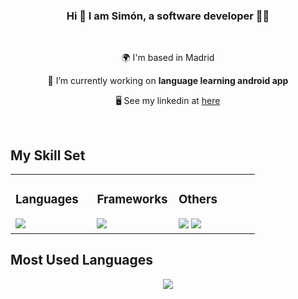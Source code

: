 ### <div align="center">Hi 👋 I am Simón, a software developer 👨‍💻</div>  

<br/>

<div align="center">

 🌍  I'm based in Madrid

 🔭 I’m currently working on **language learning android app**

 🖥️  See my linkedin at [here](https://www.linkedin.com/in/sim%C3%B3n-delgado-vallejo-52b3a32a6/)

 </div>


<br/>

## My Skill Set  
<table><tr><td valign="top" width="33%">


### Languages  
<div align="left">
    <img src="https://skillicons.dev/icons?i=kotlin,java,c,python,cpp" />
</div>

</td><td valign="top" width="33%">


### Frameworks  
<div align="left">
    <img src="https://skillicons.dev/icons?i=androidstudio,django,spring,dotnet" /><br>
</div>

</td><td valign="top" width="33%">



### Others  
<div align="left">
    <img src="https://skillicons.dev/icons?i=mysql,mongodb,sqlite,postgres,azure,aws" />
      <img src="https://skillicons.dev/icons?i=git,github,vscode,postman,figma,bitbucket" />
</div>

</td></tr></table>  


## Most Used Languages
<div align="center"><img src="https://github-readme-stats.vercel.app/api/top-langs/?username=siimondv&show_icons=true&layout=compact&theme=vue&hide_border=true&count_private=true&hide=html,css,javascript&exclude_repo=Project-NinjaUnity,MadPlanetsUnity2D&langs_count=6" align="center" /></div>  

<br/>

